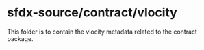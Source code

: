 # sfdx-source/contract/vlocity

This folder is to contain the vlocity metadata related to the contract package.
